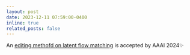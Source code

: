 ```yaml
---
layout: post
date: 2023-12-11 07:59:00-0400
inline: true
related_posts: false
---
```


 An [editing methofd on latent flow matching](https://taohu.me/lfm/) is accepted by AAAI 2024:sparkles:

